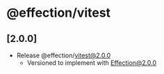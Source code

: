 # @effection/vitest

## \[2.0.0]

- Release @effection/vitest@2.0.0
  - Versioned to implement with Effection@2.0.0
